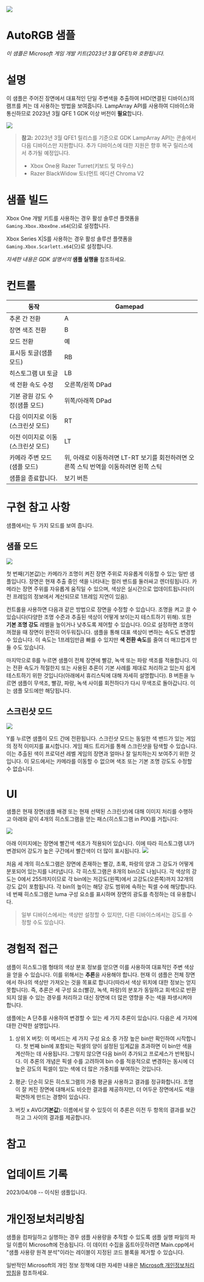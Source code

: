 ![](./media/image1.png)

# AutoRGB 샘플

*이 샘플은 Microsoft 게임 개발 키트(2023년 3월 QFE1)와 호환됩니다.*

# 설명

이 샘플은 주어진 장면에서 대표적인 단일 주변색을 추출하여 HID(연결된 디바이스)의 램프를 켜는 데 사용하는 방법을 보여줍니다. LampArray API를 사용하여 디바이스와 통신하므로 2023년 3월 QFE 1 GDK 이상 버전이 **필요**합니다.

![](./media/readme/image0.png)

> **참고:** 2023년 3월 QFE1 릴리스를 기준으로 GDK LampArray API는 콘솔에서 다음 디바이스만 지원합니다. 추가 디바이스에 대한 지원은 향후 복구 릴리스에서 추가될 예정입니다.
> - Xbox One용 Razer Turret(키보드 및 마우스)
> - Razer BlackWidow 토너먼트 에디션 Chroma V2

# 샘플 빌드

Xbox One 개발 키트를 사용하는 경우 활성 솔루션 플랫폼을 `Gaming.Xbox.XboxOne.x64`(으)로 설정합니다.

Xbox Series X|S를 사용하는 경우 활성 솔루션 플랫폼을 `Gaming.Xbox.Scarlett.x64`(으)로 설정합니다.

*자세한 내용은* *GDK 설명서의* __샘플 실행을__ 참조하세요.&nbsp;

# 컨트롤

| 동작 | Gamepad |
|---|---|
| 추론 간 전환 | A |
| 장면 색조 전환 | B |
| 모드 전환 | 예 |
| 표시등 토글(샘플 모드) | RB |
| 히스토그램 UI 토글 | LB |
| 색 전환 속도 수정 | 오른쪽/왼쪽 DPad |
| 기본 광원 강도 수정(샘플 모드) | 위쪽/아래쪽 DPad |
| 다음 이미지로 이동(스크린샷 모드) | RT |
| 이전 이미지로 이동(스크린샷 모드) | LT |
| 카메라 주변 모드(샘플 모드) | 위, 아래로 이동하려면 LT-RT 보기를 회전하려면 오른쪽 스틱 번역을 이동하려면 왼쪽 스틱 |
| 샘플을 종료합니다. | 보기 버튼 |

# 구현 참고 사항

샘플에서는 두 가지 모드를 보여 줍니다.

## 샘플 모드

![](./media/readme/image1.png)

첫 번째(기본값)는 카메라가 조명이 켜진 장면 주위로 자유롭게 이동할 수 있는 일반 샘플입니다. 장면은 현재 추출 중인 색을 나타내는 컬러 밴드를 둘러싸고 렌더링됩니다. 카메라는 장면 주위를 자유롭게 움직일 수 있으며, 색상은 실시간으로 업데이트됩니다(이전 프레임의 정보에서 계산되므로 1프레임 지연이 있음).

컨트롤을 사용하면 다음과 같은 방법으로 장면을 수정할 수 있습니다. 조명을 켜고 끌 수 있습니다(다양한 조명 수준과 추출된 색상이 어떻게 보이는지 테스트하기 위해). 또한 **기본 조명 강도** 레벨을 높이거나 낮추도록 제어할 수 있습니다. 0으로 설정하면 조명이 꺼졌을 때 장면이 완전히 어두워집니다. 샘플을 통해 대표 색상이 변하는 속도도 변경할 수 있습니다. 이 속도는 1프레임만큼 빠를 수 있지만 **색 전환 속도**를 줄여 더 매끄럽게 만들 수도 있습니다.

마지막으로 B를 누르면 샘플이 전체 장면에 빨강, 녹색 또는 파랑 색조를 적용합니다. 이는 전환 속도가 적절한지 또는 사용된 추론이 기본 사례를 제대로 처리하고 있는지 쉽게 테스트하기 위한 것입니다(아래에서 휴리스틱에 대해 자세히 설명합니다). B 버튼을 누르면 샘플이 무색조, 빨강, 파랑, 녹색 사이를 회전하다가 다시 무색조로 돌아갑니다. 이는 샘플 모드에만 해당됩니다.

## 스크린샷 모드

![](./media/readme/image2.png)

Y를 누르면 샘플이 모드 간에 전환됩니다. 스크린샷 모드는 동일한 색 밴드가 있는 게임의 정적 이미지를 표시합니다. 게임 패드 트리거를 통해 스크린샷을 탐색할 수 있습니다. 이는 추출된 색이 프로덕션 레벨 게임의 장면과 얼마나 잘 일치하는지 보여주기 위한 것입니다. 이 모드에서는 카메라를 이동할 수 없으며 색조 또는 기본 조명 강도도 수정할 수 없습니다.

# UI

샘플은 현재 장면(샘플 배경 또는 현재 선택된 스크린샷)에 대해 이미지 처리를 수행하고 아래와 같이 4개의 히스토그램을 얻는 패스(히스토그램 in PIX)를 거칩니다:

![](./media/readme/image3.png)

아래 이미지에는 장면에 빨간색 색조가 적용되어 있습니다. 이에 따라 히스토그램 UI가 변경되어 강도가 높은 구간에서 빨간색이 더 많이 표시됩니다. ![](./media/readme/image4.png)

처음 세 개의 히스토그램은 장면에 존재하는 빨강, 초록, 파랑의 양과 그 강도가 어떻게 분포되어 있는지를 나타냅니다. 각 히스토그램은 8개의 bin으로 나뉩니다. 각 색상의 강도는 0에서 255까지이므로 각 bin에는 저강도(왼쪽)에서 고강도(오른쪽)까지 32개의 강도 값이 포함됩니다. 각 bin의 높이는 해당 강도 범위에 속하는 픽셀 수에 해당합니다. 네 번째 히스토그램은 luma 구성 요소를 표시하며 장면의 광도를 측정하는 데 유용합니다.

> 일부 디바이스에서는 색상만 설정할 수 있지만, 다른 디바이스에서는 강도를 수정할 수도 있습니다.

# 경험적 접근

샘플이 히스토그램 형태의 색상 분포 정보를 얻으면 이를 사용하여 대표적인 주변 색상을 얻을 수 있습니다. 이를 위해서는 **추론**을 사용해야 합니다. 현재 이 샘플은 전체 장면에서 하나의 색상만 가져오는 것을 목표로 합니다(따라서 색상 위치에 대한 정보는 얻지 못합니다). 즉, 추론은 세 구성 요소(빨강, 녹색, 파랑)의 분포가 동일하고 회색으로 반환되지 않을 수 있는 경우를 처리하고 대신 장면에 더 많은 영향을 주는 색을 파생시켜야 합니다.

샘플에는 A 단추를 사용하여 변경할 수 있는 세 가지 추론이 있습니다. 다음은 세 가지에 대한 간략한 설명입니다.

1. 상위 X 버킷: 이 메서드는 세 가지 구성 요소 중 가장 높은 bin만 확인하여 시작합니다. 첫 번째 bin에 포함되는 픽셀의 양이 설정된 임계값을 초과하면 이 bin만 색을 계산하는 데 사용됩니다. 그렇지 않으면 다음 bin이 추가되고 프로세스가 반복됩니다. 이 추론의 개념은 픽셀 수를 고려하여 bin 수를 적응적으로 변경하는 동시에 더 높은 강도의 픽셀이 있는 색에 더 많은 가중치를 부여하는 것입니다.

2. 평균: 단순히 모든 히스토그램의 가중 평균을 사용하고 결과를 정규화합니다. 조명이 잘 켜진 장면에 대해서도 비슷한 결과를 제공하지만, 더 어두운 장면에서도 색을 확연하게 만드는 경향이 있습니다.

3. 버킷 x AVG(**기본값**): 이름에서 알 수 있듯이 이 추론은 이전 두 항목의 결과를 보간하고 그 사이의 결과를 제공합니다.

# 참고

# 업데이트 기록

2023/04/08 -- 이식된 샘플입니다.

# 개인정보처리방침

샘플을 컴파일하고 실행하는 경우 샘플 사용량을 추적할 수 있도록 샘플 실행 파일의 파일 이름이 Microsoft에 전송됩니다. 이 데이터 수집을 옵트아웃하려면 Main.cpp에서 "샘플 사용량 원격 분석"이라는 레이블이 지정된 코드 블록을 제거할 수 있습니다.

일반적인 Microsoft의 개인 정보 정책에 대한 자세한 내용은 [Microsoft 개인정보처리방침](https://privacy.microsoft.com/en-us/privacystatement/)을 참조하세요.


